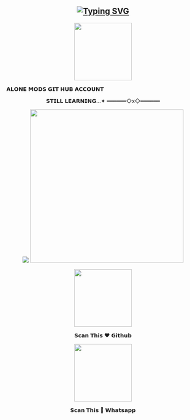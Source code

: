 <div align="center">

## [![Typing SVG](https://readme-typing-svg.herokuapp.com?font=Rockstar-ExtraBold&color=green&lines=𝗛𝗘𝗬+𝗜𝗧𝗦+𝗠𝗘+𝗔𝗟𝗢𝗡𝗘;𝗬𝗘𝗧𝗛𝗔𝗗𝗔+𝗙𝗘𝗔𝗥+𝗔𝗬𝗢;━━━◇x◇━━━━+⇆+◁+𝗔𝗟𝗢𝗡𝗘+▷+↻)](https://git.io/typing-svg)

 </a>
</p>
<div align="center">
  <img border-radius: 15px src="https://i.imgur.com/sxUfra1.jpg" width="150" height="150"/>
  <p align="center">


<!---
Alone-Mods/Alone-Mods is a ✨ special ✨ repository because its `README.md` (this file) appears on your GitHub profile.
You can click the Preview link to take a look at your changes.
--->
  <p align="left">
𝗔𝗟𝗢𝗡𝗘 𝗠𝗢𝗗𝗦 𝗚𝗜𝗧 𝗛𝗨𝗕 𝗔𝗖𝗖𝗢𝗨𝗡𝗧

𝗦𝗧𝗜𝗟𝗟 𝗟𝗘𝗔𝗥𝗡𝗜𝗡𝗚...✦
━━━━━━◇x◇━━━━━━

<img src="https://github.com/SP-XD/SP-XD/blob/main/images/dino_rounded.gif?raw=true" href="https://github.com/SP-XD" />

<img src="https://github.com/SP-XD/SP-XD/blob/main/images/this_page_is.gif?raw=true"  width="400"/>

 </a>
</p>
<div align="center">
  <img border-radius: 15px src="https://telegra.ph/file/4f000cf80f3a717e5c68f.jpg" width="150" height="150"/>
  <p align="center">

𝗦𝗰𝗮𝗻 𝗧𝗵𝗶𝘀 ❤ 𝗚𝗶𝘁𝗵𝘂𝗯

</p>
<div align="center">
  <img border-radius: 15px src="https://telegra.ph/file/19f469cc9f72234eebf23.jpg" width="150" height="150"/>
  <p align="center">

𝗦𝗰𝗮𝗻 𝗧𝗵𝗶𝘀 💎 𝗪𝗵𝗮𝘁𝘀𝗮𝗽𝗽
